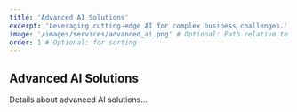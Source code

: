 ```yaml
---
title: 'Advanced AI Solutions'
excerpt: 'Leveraging cutting-edge AI for complex business challenges.'
image: '/images/services/advanced_ai.png' # Optional: Path relative to /public
order: 1 # Optional: for sorting
---
```


## Advanced AI Solutions

Details about advanced AI solutions...
